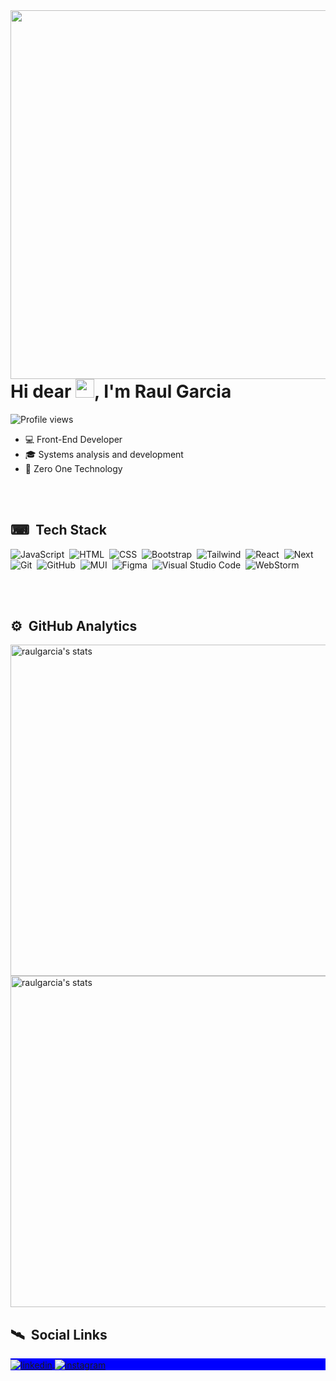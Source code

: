 <img align="right" height="590em" src="https://raw.githubusercontent.com/gist/RaulFelipeGarcia94/b4113650e4fc3ab19e438f4b821b100b/raw/ca7739b64f19c297568b16e1e63b5dcb36de85f4/githubcard.svg"/>

<h1 align="left">Hi dear <img src="https://raw.githubusercontent.com/kaueMarques/kaueMarques/master/hi.gif" height="30px"/>, I'm Raul Garcia</h1>

<p align="left"><img src="https://komarev.com/ghpvc/?username=RaulFelipeGarcia94&color=blue" alt="Profile views"/></p>

- 💻 Front-End Developer
- 🎓 Systems analysis and development
- 💼 Zero One Technology 

<br></br>

## ⌨ &nbsp;Tech Stack

![JavaScript](https://img.shields.io/badge/-JavaScript-05122A?style=flat&logo=javascript)&nbsp;
![HTML](https://img.shields.io/badge/-HTML-05122A?style=flat&logo=HTML5)&nbsp;
![CSS](https://img.shields.io/badge/-CSS-05122A?style=flat&logo=CSS3&logoColor=1572B6)&nbsp;
![Bootstrap](https://img.shields.io/badge/-Bootstrap-05122A?style=flat&logo=bootstrap)&nbsp;
![Tailwind](https://img.shields.io/badge/-Tailwind-05122A?style=flat&logo=tailwindcss)&nbsp;
![React](https://img.shields.io/badge/-React-05122A?style=flat&logo=react)&nbsp;
![Next](https://img.shields.io/badge/-Next-05122A?style=flat&logo=next.js)&nbsp;
![Git](https://img.shields.io/badge/-Git-05122A?style=flat&logo=git)&nbsp;
![GitHub](https://img.shields.io/badge/-GitHub-05122A?style=flat&logo=github)&nbsp;
![MUI](https://img.shields.io/badge/-MUI-05122A?style=flat&logo=mui)&nbsp;
![Figma](https://img.shields.io/badge/-Figma-05122A?style=flat&logo=figma&logoColor=A259FF)&nbsp;
![Visual Studio Code](https://img.shields.io/badge/-Visual%20Studio%20Code-05122A?style=flat&logo=visual-studio-code)&nbsp;
![WebStorm](https://img.shields.io/badge/-Web%20Storm-05122A?style=flat&logo=webstorm)&nbsp;

<br></br>

## ⚙ &nbsp;GitHub Analytics

<p align="left">
<img width="530em" src="https://github-readme-stats.vercel.app/api?username=raulfelipegarcia94&layout=compact&show_icons=true&theme=react" alt="raulgarcia's stats"/>
<img width="530em" src="https://github-readme-stats.vercel.app/api/top-langs/?username=raulfelipegarcia94&layout=compact&show_icons=true&theme=react" alt="raulgarcia's stats"/>
</p>

## 🛰 &nbsp;Social Links

<p align="left" style="background:blue"/>
<a href="https://www.linkedin.com/in/raulfelipegarcia/" target="_blank">
  <img align="center" src="https://img.shields.io/badge/-Linkedin-05122A?style=flat&logo=linkedin" alt="linkedin"/>
</a>
<a href="https://www.instagram.com/raulfelipegarcia.dev/" target="_blank">
  <img align="center" src="https://img.shields.io/badge/-Instagram-05122A?style=flat&logo=instagram" alt="instagram"/>
</a>

<!--
**RaulFelipeGarcia94/RaulFelipeGarcia94** is a ✨ _special_ ✨ repository because its `README.md` (this file) appears on your GitHub profile.

Here are some ideas to get you started:

- 🔭 I’m currently working on ...
- 🌱 I’m currently learning ...
- 👯 I’m looking to collaborate on ...
- 🤔 I’m looking for help with ...
- 💬 Ask me about ...
- 📫 How to reach me: ...
- 😄 Pronouns: ...
- ⚡ Fun fact: ...
-->
